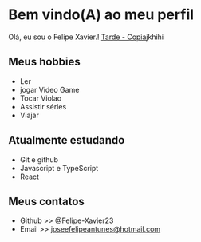# Bem  vindo(A) ao meu perfil


Olá, eu sou o Felipe Xavier.!
[Tarde  - Copia](https://user-images.githubusercontent.com/79708458/228049786-36a3e244-03a6-4b1a-873b-56fd8b920706.png)jkhihi

## Meus hobbies
- Ler
- jogar Video Game
- Tocar Violao
- Assistir séries
- Viajar

 ## Atualmente estudando
 
 - Git e github
 - Javascript e TypeScript
 - React
 
 ## Meus contatos
 

 - Github    >>  @Felipe-Xavier23
 - Email     >>  joseefelipeantunes@hotmail.com
